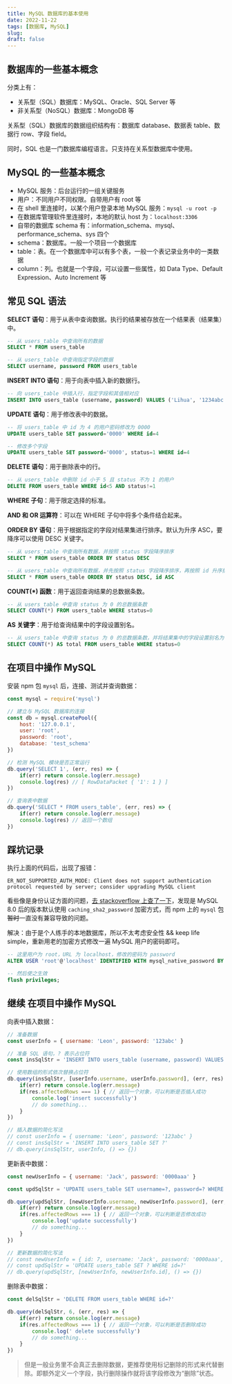 ```yaml
---
title: MySQL 数据库的基本使用
date: 2022-11-22
tags: [数据库, MySQL]
slug: 
draft: false
---
```


## 数据库的一些基本概念

分类上有：

- 关系型（SQL）数据库：MySQL、Oracle、SQL Server 等
- 非关系型（NoSQL）数据库：MongoDB 等

关系型（SQL）数据库的数据组织结构有：数据库 database、数据表 table、数据行 row、字段 field。

同时，SQL 也是一门数据库编程语言。只支持在关系型数据库中使用。

## MySQL 的一些基本概念

- MySQL 服务：后台运行的一组关键服务
- 用户：不同用户不同权限。自带用户有 root 等
- 在 shell 里连接时，以某个用户登录本地 MySQL 服务：`mysql -u root -p`
- 在数据库管理软件里连接时，本地的默认 host 为：`localhost:3306`
- 自带的数据库 schema 有：information_schema、mysql、performance_schema、sys 四个
- schema：数据库。一般一个项目一个数据库
- table：表。在一个数据库中可以有多个表，一般一个表记录业务中的一类数据
- column：列。也就是一个字段，可以设置一些属性，如 Data Type、Default Expression、Auto Increment 等

## 常见 SQL 语法

**SELECT 语句**：用于从表中查询数据。执行的结果被存放在一个结果表（结果集）中。

```SQL
-- 从 users_table 中查询所有的数据
SELECT * FROM users_table

-- 从 users_table 中查询指定字段的数据
SELECT username, password FROM users_table
```

**INSERT INTO 语句**：用于向表中插入新的数据行。

```SQL
-- 向 users_table 中插入行，指定字段和其值相对应
INSERT INTO users_table (username, password) VALUES ('Lihua', '1234abc')
```

**UPDATE 语句**：用于修改表中的数据。

```SQL
-- 将 users_table 中 id 为 4 的用户密码修改为 0000
UPDATE users_table SET password='0000' WHERE id=4

-- 修改多个字段
UPDATE users_table SET password='0000', status=1 WHERE id=4

```

**DELETE 语句**：用于删除表中的行。

```SQL
-- 从 users_table 中删除 id 小于 5 且 status 不为 1 的用户
DELETE FROM users_table WHERE id<5 AND status!=1
```

**WHERE 子句**：用于限定选择的标准。

**AND 和 OR 运算符**：可以在 WHERE 子句中将多个条件结合起来。

**ORDER BY 语句**：用于根据指定的字段对结果集进行排序。默认为升序 ASC，要降序可以使用 DESC 关键字。

```SQL
-- 从 users_table 中查询所有数据，并按照 status 字段降序排序
SELECT * FROM users_table ORDER BY status DESC

-- 从 users_table 中查询所有数据，并先按照 status 字段降序排序，再按照 id 升序排序
SELECT * FROM users_table ORDER BY status DESC, id ASC
```

**COUNT(\*) 函数**：用于返回查询结果的总数据条数。

```SQL
-- 从 users_table 中查询 status 为 0 的总数据条数
SELECT COUNT(*) FROM users_table WHERE status=0
```

**AS 关键字**：用于给查询结果中的字段设置别名。

```SQL
-- 从 users_table 中查询 status 为 0 的总数据条数，并将结果集中的字段设置别名为 total
SELECT COUNT(*) AS total FROM users_table WHERE status=0
```

## 在项目中操作 MySQL

安装 npm 包 `mysql` 后，连接、测试并查询数据：

```js
const mysql = require('mysql')

// 建立与 MySQL 数据库的连接
const db = mysql.createPool({
    host: '127.0.0.1',
    user: 'root',
    password: 'root',
    database: 'test_schema'
})

// 检测 MySQL 模块是否正常运行
db.query('SELECT 1', (err, res) => {
    if(err) return console.log(err.message)
    console.log(res) // [ RowDataPacket { '1': 1 } ]
})

// 查询表中数据
db.query('SELECT * FROM users_table', (err, res) => {
    if(err) return console.log(err.message)
    console.log(res) // 返回一个数组
})
```

## 踩坑记录

执行上面的代码后，出现了报错：

```
ER_NOT_SUPPORTED_AUTH_MODE: Client does not support authentication protocol requested by server; consider upgrading MySQL client
```

看些像是身份认证方面的问题，[去 stackoverflow 上查了一下](https://stackoverflow.com/questions/50093144/mysql-8-0-client-does-not-support-authentication-protocol-requested-by-server)，发现是 MySQL 8.0 后的版本默认使用 `caching_sha2_password` 加密方式，而 npm 上的 `mysql` 包~~暂时~~一直没有兼容导致的问题。

解决：由于是个人练手的本地数据库，所以不太考虑安全性 && keep life simple，重新用老的加密方式修改一遍 MySQL 用户的密码即可。

```SQL
-- 这里用户为 root，URL 为 localhost，修改的密码为 password
ALTER USER 'root'@'localhost' IDENTIFIED WITH mysql_native_password BY 'password';

-- 然后使之生效
flush privileges;
```

## 继续 在项目中操作 MySQL

向表中插入数据：

```js
// 准备数据
const userInfo = { username: 'Leon', password: '123abc' }

// 准备 SQL 语句，? 表示占位符
const insSqlStr = 'INSERT INTO users_table (username, password) VALUES (?, ?)'

// 使用数组的形式依次替换占位符
db.query(insSqlStr, [userInfo.username, userInfo.password], (err, res) => {
    if(err) return console.log(err.message)
    if(res.affectedRows === 1) { // 返回一个对象，可以判断是否插入成功
        console.log('insert successfully')
        // do something...
    }
})

// 插入数据的简化写法
// const userInfo = { username: 'Leon', password: '123abc' }
// const insSqlStr = 'INSERT INTO users_table SET ?'
// db.query(insSqlStr, userInfo, () => {})
```

更新表中数据：

```js
const newUserInfo = { username: 'Jack', password: '0000aaa' }

const updSqlStr = 'UPDATE users_table SET username=?, password=? WHERE id=7'

db.query(updSqlStr, [newUserInfo.username, newUserInfo.password], (err, res) => {
    if(err) return console.log(err.message)
    if(res.affectedRows === 1) { // 返回一个对象，可以判断是否修改成功
        console.log('update successfully')
        // do something...
    }
})

// 更新数据的简化写法
// const newUserInfo = { id: 7, username: 'Jack', password: '0000aaa', status: 0 }
// const updSqlStr = 'UPDATE users_table SET ? WHERE id=?'
// db.query(updSqlStr, [newUserInfo, newUserInfo.id], () => {})
```

删除表中数据：

```js
const delSqlStr = 'DELETE FROM users_table WHERE id=?'

db.query(delSqlStr, 6, (err, res) => {
    if(err) return console.log(err.message)
    if(res.affectedRows === 1) { // 返回一个对象，可以判断是否删除成功
        console.log(' delete successfully')
        // do something...
    }
})
```

> 但是一般业务里不会真正去删除数据，更推荐使用标记删除的形式来代替删除。即额外定义一个字段，执行删除操作就将该字段修改为“删除”状态。


